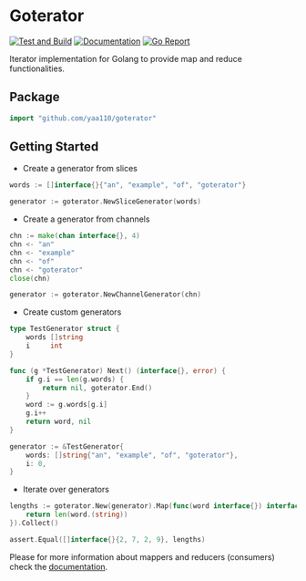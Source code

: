 # Goterator

[![Test and Build](https://github.com/yaa110/goterator/workflows/Test%20and%20Build/badge.svg)](https://github.com/yaa110/goterator/actions?query=workflow%3A"Test+and+Build") [![Documentation](https://img.shields.io/badge/Documentation-goterator-blue)](https://pkg.go.dev/github.com/yaa110/goterator?tab=doc) [![Go Report](https://goreportcard.com/badge/github.com/yaa110/goterator)](https://goreportcard.com/report/github.com/yaa110/goterator)

Iterator implementation for Golang to provide map and reduce functionalities.

## Package

```go
import "github.com/yaa110/goterator"
```

## Getting Started

- Create a generator from slices

```go
words := []interface{}{"an", "example", "of", "goterator"}

generator := goterator.NewSliceGenerator(words)
```

- Create a generator from channels

```go
chn := make(chan interface{}, 4)
chn <- "an"
chn <- "example"
chn <- "of"
chn <- "goterator"
close(chn)

generator := goterator.NewChannelGenerator(chn)
```

- Create custom generators

```go
type TestGenerator struct {
    words []string
    i     int
}

func (g *TestGenerator) Next() (interface{}, error) {
    if g.i == len(g.words) {
        return nil, goterator.End()
    }
    word := g.words[g.i]
    g.i++
    return word, nil
}

generator := &TestGenerator{
    words: []string{"an", "example", "of", "goterator"},
    i: 0,
}
```

- Iterate over generators

```go
lengths := goterator.New(generator).Map(func(word interface{}) interface{} {
    return len(word.(string))
}).Collect()

assert.Equal([]interface{}{2, 7, 2, 9}, lengths)
```

Please for more information about mappers and reducers (consumers) check the [documentation](https://pkg.go.dev/github.com/yaa110/goterator?tab=doc).

